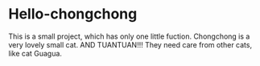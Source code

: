 # Hello-chongchong
This is a small project, which has only one little fuction.
Chongchong is a very lovely small cat. 
AND TUANTUAN!!!
They need care from other cats, like cat Guagua.

